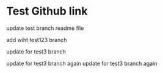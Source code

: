 # Test Github link

update test branch readme file

add wiht test123 branch

update for test3 branch

update for test3 branch again
update for test3 branch again